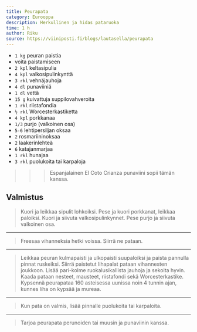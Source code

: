 ```yaml
---
title: Peurapata
category: Eurooppa
description: Herkullinen ja hidas pataruoka
time: 1 h
author: Riku
source: https://viiniposti.fi/blogs/lautasella/peurapata
---
```


* `1 kg` peuran paistia 
* voita paistamiseen
* `2 kpl` keltasipulia
* `4 kpl` valkosipulinkynttä
* `3 rkl` vehnäjauhoja
* `4 dl` punaviiniä
* `1 dl` vettä
* `15 g` kuivattuja suppilovahveroita
* `1 rkl` riistafondia
* `½ rkl` Worcesterkastiketta
* `4 kpl` porkkanaa
* `1/3` purjo (valkoinen osa)
* `5-6` lehtipersiljan oksaa
* `2` rosmariininoksaa
* `2` laakerinlehteä
* `6` katajanmarjaa
* `1 rkl` hunajaa
* `3 rkl` puolukoita tai karpaloja

>>> Espanjalainen El Coto Crianza punaviini sopii tämän kanssa.

## Valmistus

> Kuori ja leikkaa sipulit lohkoiksi. Pese ja kuori porkkanat, leikkaa paloiksi. Kuori ja siivuta valkosipulinkynnet. Pese purjo ja siivuta valkoinen osa.

---

> Freesaa vihanneksia hetki voissa. Siirrä ne pataan.

---

> Leikkaa peuran kulmapaisti ja ulkopaisti suupaloiksi ja paista pannulla pinnat ruskeiksi. Siirrä paistetut lihapalat pataan vihannesten joukkoon. Lisää pari-kolme ruokalusikallista jauhoja ja sekoita hyvin. Kaada pataan nesteet, mausteet, riistafondi sekä Worcesterkastike. Kypsennä peurapataa 160 asteisessa uunissa noin 4 tunnin ajan, kunnes liha on kypsää ja mureaa.

---

> Kun pata on valmis, lisää pinnalle puolukoita tai karpaloita.

---

> Tarjoa peurapata perunoiden tai muusin ja punaviinin kanssa.

